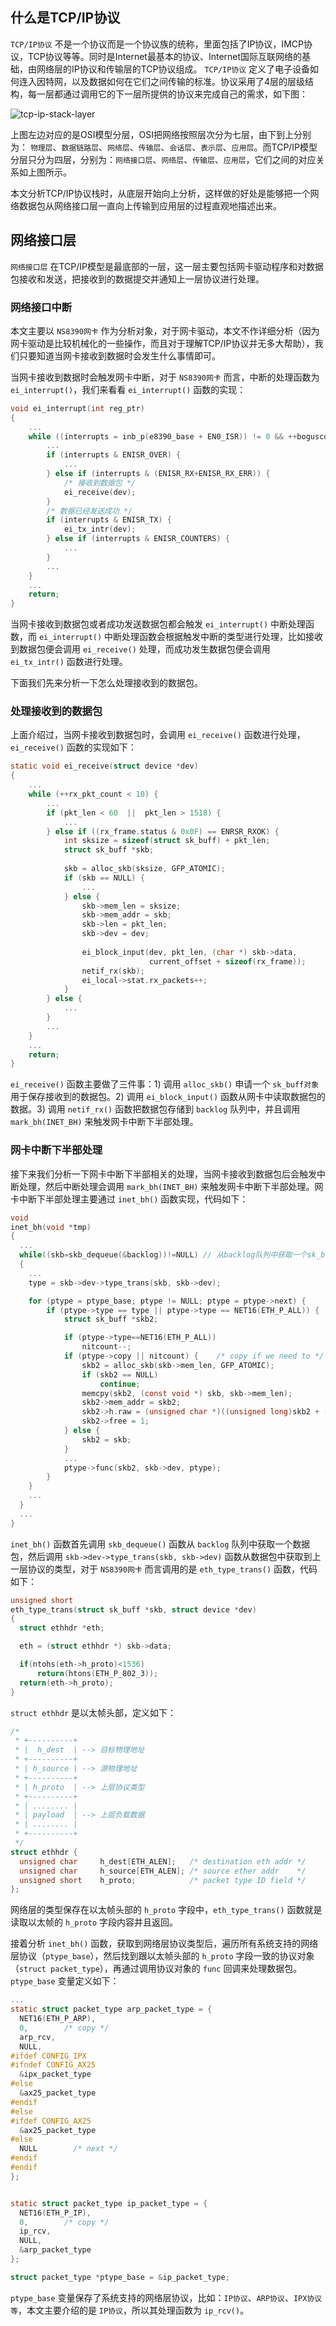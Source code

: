 ## 什么是TCP/IP协议
`TCP/IP协议` 不是一个协议而是一个协议族的统称，里面包括了IP协议，IMCP协议，TCP协议等等。同时是Internet最基本的协议、Internet国际互联网络的基础，由网络层的IP协议和传输层的TCP协议组成。 `TCP/IP协议` 定义了电子设备如何连入因特网，以及数据如何在它们之间传输的标准。协议采用了4层的层级结构，每一层都通过调用它的下一层所提供的协议来完成自己的需求，如下图：

![tcp-ip-stack-layer](https://raw.githubusercontent.com/liexusong/tcp-ip-stack/master/images/tcp-ip-stack-layer.jpg)

上图左边对应的是OSI模型分层，OSI把网络按照层次分为七层，由下到上分别为： `物理层`、`数据链路层`、`网络层`、`传输层`、`会话层`、`表示层`、`应用层`。而TCP/IP模型分层只分为四层，分别为：`网络接口层`、`网络层`、`传输层`、`应用层`，它们之间的对应关系如上图所示。

本文分析TCP/IP协议栈时，从底层开始向上分析，这样做的好处是能够把一个网络数据包从网络接口层一直向上传输到应用层的过程直观地描述出来。

## 网络接口层
`网络接口层` 在TCP/IP模型是最底部的一层，这一层主要包括网卡驱动程序和对数据包接收和发送，把接收到的数据提交并通知上一层协议进行处理。

### 网络接口中断
本文主要以 `NS8390网卡` 作为分析对象，对于网卡驱动，本文不作详细分析（因为网卡驱动是比较机械化的一些操作，而且对于理解TCP/IP协议并无多大帮助），我们只要知道当网卡接收到数据时会发生什么事情即可。

当网卡接收到数据时会触发网卡中断，对于 `NS8390网卡` 而言，中断的处理函数为 `ei_interrupt()`，我们来看看 `ei_interrupt()` 函数的实现：
```c
void ei_interrupt(int reg_ptr)
{
    ...
    while ((interrupts = inb_p(e8390_base + EN0_ISR)) != 0 && ++boguscount < 5) {
        ...
        if (interrupts & ENISR_OVER) {
            ...
        } else if (interrupts & (ENISR_RX+ENISR_RX_ERR)) {
            /* 接收到数据包 */
            ei_receive(dev);
        }
        /* 数据已经发送成功 */
        if (interrupts & ENISR_TX) {
            ei_tx_intr(dev);
        } else if (interrupts & ENISR_COUNTERS) {
            ...
        }
        ...
    }
    ...
    return;
}
```
当网卡接收到数据包或者成功发送数据包都会触发 `ei_interrupt()` 中断处理函数，而 `ei_interrupt()` 中断处理函数会根据触发中断的类型进行处理，比如接收到数据包便会调用 `ei_receive()` 处理，而成功发生数据包便会调用 `ei_tx_intr()` 函数进行处理。

下面我们先来分析一下怎么处理接收到的数据包。

### 处理接收到的数据包

上面介绍过，当网卡接收到数据包时，会调用 `ei_receive()` 函数进行处理，`ei_receive()` 函数的实现如下：
```c
static void ei_receive(struct device *dev)
{
    ...
    while (++rx_pkt_count < 10) {
        ...
        if (pkt_len < 60  ||  pkt_len > 1518) {
            ...
        } else if ((rx_frame.status & 0x0F) == ENRSR_RXOK) {
            int sksize = sizeof(struct sk_buff) + pkt_len;
            struct sk_buff *skb;
            
            skb = alloc_skb(sksize, GFP_ATOMIC);
            if (skb == NULL) {
                ...
            } else {
                skb->mem_len = sksize;
                skb->mem_addr = skb;
                skb->len = pkt_len;
                skb->dev = dev;
                
                ei_block_input(dev, pkt_len, (char *) skb->data,
                               current_offset + sizeof(rx_frame));
                netif_rx(skb);
                ei_local->stat.rx_packets++;
            }
        } else {
            ...
        }
        ...
    }
    ...
    return;
}
```
`ei_receive()` 函数主要做了三件事：1) 调用 `alloc_skb()` 申请一个 `sk_buff对象` 用于保存接收到的数据包。2) 调用 `ei_block_input()` 函数从网卡中读取数据包的数据。3) 调用 `netif_rx()` 函数把数据包存储到 `backlog` 队列中，并且调用 `mark_bh(INET_BH)` 来触发网卡中断下半部处理。

### 网卡中断下半部处理
接下来我们分析一下网卡中断下半部相关的处理，当网卡接收到数据包后会触发中断处理，然后中断处理会调用 `mark_bh(INET_BH)` 来触发网卡中断下半部处理。网卡中断下半部处理主要通过 `inet_bh()` 函数实现，代码如下：
```c
void
inet_bh(void *tmp)
{
  ...
  while((skb=skb_dequeue(&backlog))!=NULL) // 从backlog队列中获取一个sk_buff
  {
    ...
    type = skb->dev->type_trans(skb, skb->dev);

    for (ptype = ptype_base; ptype != NULL; ptype = ptype->next) {
        if (ptype->type == type || ptype->type == NET16(ETH_P_ALL)) {
            struct sk_buff *skb2;

            if (ptype->type==NET16(ETH_P_ALL))
                nitcount--;
            if (ptype->copy || nitcount) {    /* copy if we need to */
                skb2 = alloc_skb(skb->mem_len, GFP_ATOMIC);
                if (skb2 == NULL)
                    continue;
                memcpy(skb2, (const void *) skb, skb->mem_len);
                skb2->mem_addr = skb2;
                skb2->h.raw = (unsigned char *)((unsigned long)skb2 + (unsigned long)skb->h.raw - (unsigned long)skb);
                skb2->free = 1;
            } else {
                skb2 = skb;
            }
            ...
            ptype->func(skb2, skb->dev, ptype);
        }
    }
    ...
  }
  ...
}
```
`inet_bh()` 函数首先调用 `skb_dequeue()` 函数从 `backlog` 队列中获取一个数据包，然后调用 `skb->dev->type_trans(skb, skb->dev)` 函数从数据包中获取到上一层协议的类型，对于 `NS8390网卡` 而言调用的是 `eth_type_trans()` 函数，代码如下：
```c
unsigned short
eth_type_trans(struct sk_buff *skb, struct device *dev)
{
  struct ethhdr *eth;

  eth = (struct ethhdr *) skb->data;

  if(ntohs(eth->h_proto)<1536)
      return(htons(ETH_P_802_3));
  return(eth->h_proto);
}
```
`struct ethhdr` 是以太帧头部，定义如下：
```c
/*
 * +----------+
 * |  h_dest  | --> 目标物理地址
 * +----------+
 * | h_source | --> 源物理地址
 * +----------+
 * | h_proto  | --> 上层协议类型
 * +----------+
 * | ........ |
 * | payload  | --> 上层负载数据
 * | ........ |
 * +----------+
 */
struct ethhdr {
  unsigned char     h_dest[ETH_ALEN];   /* destination eth addr */
  unsigned char     h_source[ETH_ALEN]; /* source ether addr    */
  unsigned short    h_proto;            /* packet type ID field */
};
```
网络层的类型保存在以太帧头部的 `h_proto` 字段中，`eth_type_trans()` 函数就是读取以太帧的 `h_proto` 字段内容并且返回。

接着分析 `inet_bh()` 函数，获取到网络层协议类型后，遍历所有系统支持的网络层协议（`ptype_base`），然后找到跟以太帧头部的 `h_proto` 字段一致的协议对象（`struct packet_type`），再通过调用协议对象的 `func` 回调来处理数据包。`ptype_base` 变量定义如下：
```c
...
static struct packet_type arp_packet_type = {
  NET16(ETH_P_ARP),
  0,        /* copy */
  arp_rcv,
  NULL,
#ifdef CONFIG_IPX
#ifndef CONFIG_AX25
  &ipx_packet_type
#else
  &ax25_packet_type
#endif
#else
#ifdef CONFIG_AX25
  &ax25_packet_type
#else
  NULL        /* next */
#endif
#endif
};


static struct packet_type ip_packet_type = {
  NET16(ETH_P_IP),
  0,        /* copy */
  ip_rcv,
  NULL,
  &arp_packet_type
};

struct packet_type *ptype_base = &ip_packet_type;
```
`ptype_base` 变量保存了系统支持的网络层协议，比如：`IP协议`、`ARP协议`、`IPX协议等`，本文主要介绍的是 `IP协议`，所以其处理函数为 `ip_rcv()`。
